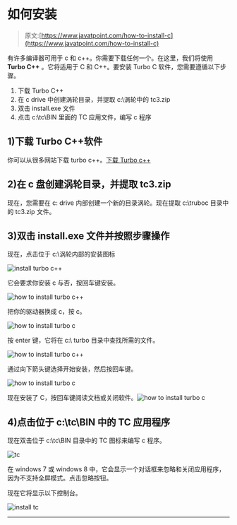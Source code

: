 # 如何安装

> 原文:[https://www.javatpoint.com/how-to-install-c](https://www.javatpoint.com/how-to-install-c)

有许多编译器可用于 c 和 c++。你需要下载任何一个。在这里，我们将使用 **Turbo C++** 。它将适用于 C 和 C++。要安装 Turbo C 软件，您需要遵循以下步骤。

1.  下载 Turbo C++
2.  在 c drive 中创建涡轮目录，并提取 c:\涡轮中的 tc3.zip
3.  双击 install.exe 文件
4.  点击 c:\tc\BIN 里面的 TC 应用文件，编写 c 程序

## 1)下载 Turbo C++软件

你可以从很多网站下载 turbo c++。[下载 Turbo c++](https://static.javatpoint.com/cpages/software/tc3.zip)

## 2)在 c 盘创建涡轮目录，并提取 tc3.zip

现在，您需要在 c: drive 内部创建一个新的目录涡轮。现在提取 c:\truboc 目录中的 tc3.zip 文件。

## 3)双击 install.exe 文件并按照步骤操作

现在，点击位于 c:\涡轮内部的安装图标

![install turbo c++](../Images/34be56209a01bcf7d7363a0aa513d4b4.png)

它会要求你安装 c 与否，按回车键安装。

![how to install  turbo c++](../Images/784f5b9a77a04df0df5e1648c94d52dc.png)

把你的驱动器换成 c，按 c。

![how to install turbo c](../Images/5bcf642ddb948fd989b8444683d40d8b.png)

按 enter 键，它将在 c:\ turbo 目录中查找所需的文件。

![how to install turbo c++](../Images/f6a346edae033f7177724b44e717aa9c.png)

通过向下箭头键选择开始安装，然后按回车键。

![how to install turbo c](../Images/ab2baf0546479aa9c0957c79b410bbf9.png)

现在安装了 C，按回车键阅读文档或关闭软件。![how to install turbo c](../Images/ca712a2090e314460e3c0483be1ab265.png)

## 4)点击位于 c:\tc\BIN 中的 TC 应用程序

现在双击位于 c:\tc\BIN 目录中的 TC 图标来编写 c 程序。

![tc](../Images/cdbc80414ab02784d5a3413650aa7134.png)

在 windows 7 或 windows 8 中，它会显示一个对话框来忽略和关闭应用程序，因为不支持全屏模式。点击忽略按钮。

现在它将显示以下控制台。

![install tc](../Images/b241658d425fb65870501cc0e63efc9b.png)

* * *